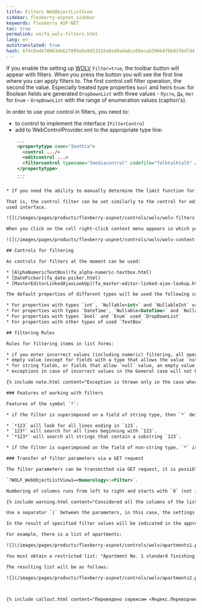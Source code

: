 ```yaml
--- 
title: Filters WebObjectListView 
sidebar: flexberry-aspnet_sidebar 
keywords: Flexberry ASP-NET 
toc: true 
permalink: en/fa_wolv-filters.html 
lang: en 
autotranslated: true 
hash: 6f4c8ad470063de62f895e6a9d13316a0ad0ada8ca50ecab396b4f6b93f6d7d4 
--- 
```


If you enable the setting up [WOLV](fa_web-object-list-view.html) `Filter=true`, the toolbar button will appear with filters. When you press the button you will see the first line where you can apply filters to. The first control cell filter operation, the second the value. Especially treated type properties `bool` and heirs `Enum`: for Boolean fields are generated `DropDownList` with three values - `Пусто`, `Да`, `Нет` for `Enum` - `DropDownList` with the range of enumeration values (caption's). 

In order to use your control in filters, you need to: 

* to control to implement the interface `IFilterControl` 
* add to WebControlProvider.xml to the appropriate type line: 

```xml
    ...
    <propertytype name="Imathia">
      <control .../>
      <editcontrol ...>
      <filtercontrol typename="Imediacontrol" codefile="Talktalktalk" />
    </propertytype>
    ...
    ``` 

* If you need the ability to manually determine the limit function for the specific control of the filter, then you need to implement the interface `ICSSoft.STORMNET.Web.Tools.IComparableFilterControl`. 

That is, the control filter can be set similarly to the control for editing or viewing, not the name of a data property, because 
used interface. 

![](/images/pages/products/flexberry-aspnet/controls/wolv/wolv-filters.png) 

When you click on the cell right-click context menu appears in which you can apply a filter to the column. 

![](/images/pages/products/flexberry-aspnet/controls/wolv/wolv-context-filters.png) 

## Controls for filtering 

As controls for filters at the moment can be used: 

* [AlphaNumericTextBox](fa_alpha-numeric-textbox.html) 
* [DatePicker](fa_date-picker.html) 
* [MasterEditorLinkedAjaxLookUp](fa_master-editor-linked-ajax-lookup.html) 

The default properties of different types will be used the following controls for filtering (used for controls of various types can be overridden in the file `WebControlProvider.xml`): 

* For properties with types `int`, `Nullable<int>` and `NullableInt` used [AlphaNumericTextBox](fa_alpha-numeric-textbox.html) 
* For properties with types `DateTime`, `Nullable<DateTime>` and `NullableDateTime` use [DatePicker](fa_date-picker.html) 
* For properties with types `bool` and `Enum` used `DropDownList` 
* For properties with other types of used `TextBox` 

## filtering Rules 

Rules for filtering items in list forms: 

* if you enter incorrect values (including numeric) filtering, all operations will return an empty list of items and will display an appropriate message to the user 
* empty value (except for fields with a type that allows the value `null`) would be treated the same as incorrect (if the selected filtering operation) 
* for string fields, or fields that allow `null` value, an empty value is considered as null when this operation `больше равно` and `меньше равно` will not limit the list 
* exceptions in case of incorrect values in the General case will not be thrown 

{% include note.html content="Exception is thrown only in the case where the control used to filter in WOLV, throws an exception when setting incorrect value to the Text property (because of the mechanism of ASP.NET)." %} 

### Features of working with filters 

Features of the symbol `*`: 

* if the filter is superimposed on a field of string type, then `*` defines any number of characters, i.e.: 

* `*123` will look for all lines ending in `123`. 
* `123*` will search for all lines beginning with `123`. 
* `*123*` will search all strings that contain a substring `123`. 

* if the filter is superimposed on the field of non-string type, `*` is not interpreted in any special way (for example, if the numeric column to look for `*123*`, nothing will be found, since no number is presented in a similar sequence of characters). 

### Transfer of filter parameters via a GET request 

The filter parameters can be transmitted via GET request, it is possible to specify the necessary parameter in the address bar and thus to restrict the list. In the future, you can configure quick access to the list via a link or control. String of a GET request as follows: 

`?WOLF_WebObjectListView1=<Numerology>:<Filter>`. 

Numbering of columns runs from left to right and starts with `0` (not including the column of buttons). 

{% include warning.html content="Considered all the columns of the list, not just displayed on the page." %} 

Use a separator `|` between the parameters, in this case, the settings are merged according to the principle `И`. 

In the result of specified filter values will be indicated in the appropriate column. 

For example, there is a list of apartments: 

![](/images/pages/products/flexberry-aspnet/controls/wolv/apartments1.png) 

You must obtain a restricted list: "Apartment No. 1 standard finishing." The page doesn't display all columns. The column "Number" scoreless in the default list, column `Вид отделки` - tenth. A GET request will look like `?WOLF_WebObjectListView1=0:1/10:Стандартная`. 

The resulting list will be as follows: 

![](/images/pages/products/flexberry-aspnet/controls/wolv/apartments2.png) 



{% include callout.html content="Переведено сервисом «Яндекс.Переводчик» <http://translate.yandex.ru>" type="info" %}